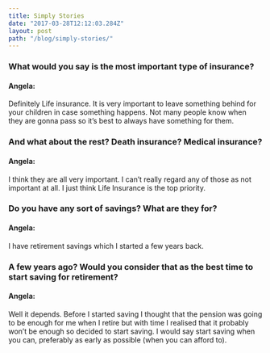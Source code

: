 ```yaml
---
title: Simply Stories
date: "2017-03-28T12:12:03.284Z"
layout: post
path: "/blog/simply-stories/"
---
```


### What would you say is the most important type of insurance?

#### Angela:
Definitely Life insurance. It is very important to leave something behind for your children in case something happens. Not many people know when they are gonna pass so it’s best to always have something for them.

### And what about the rest? Death insurance? Medical insurance?

#### Angela:
I think they are all very important. I can’t really regard any of those as not important at all. I just think Life Insurance is the top priority.

### Do you have any sort of savings? What are they for?

#### Angela:
I have retirement savings which I started a few years back.

### A few years ago? Would you consider that as the best time to start saving for retirement?

#### Angela:
Well it depends. Before I started saving I thought that the pension was going to be enough for me when I retire but with time I realised that it probably won’t be enough so decided to start saving. I would say start saving when you can, preferably as early as possible (when you can afford to).